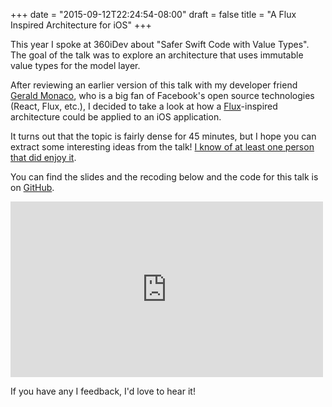+++
date = "2015-09-12T22:24:54-08:00"
draft = false
title = "A Flux Inspired Architecture for iOS"
+++

This year I spoke at 360iDev about "Safer Swift Code with Value Types". The goal of the talk was to explore an architecture that uses immutable value types for the model layer.

<!--more-->

After reviewing an earlier version of this talk with my developer friend [Gerald Monaco](https://twitter.com/devknoll), who is a big fan of Facebook's open source technologies (React, Flux, etc.), I decided to take a look at how a [Flux](https://facebook.github.io/flux/)-inspired architecture could be applied to an iOS application.

It turns out that the topic is fairly dense for 45 minutes, but I hope you can extract some interesting ideas from the talk! [I know of at least one person that did enjoy it](http://www.scopelift.co/blog/360idev-redux).

You can find the slides and the recoding below and the code for this talk is on [GitHub](https://github.com/Ben-G/Twitter-Swift-Flux).

<script async class="speakerdeck-embed" data-id="40fe96de88ee419785be74589f52998c" data-ratio="1.77777777777778" src="//speakerdeck.com/assets/embed.js"></script>

<iframe src="https://player.vimeo.com/video/137543393" width="500" height="281" frameborder="0" webkitallowfullscreen mozallowfullscreen allowfullscreen></iframe>

If you have any I feedback, I'd love to hear it!
